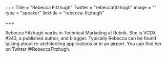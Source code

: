 +++
Title = "Rebecca Fitzhugh"
Twitter = "rebeccafitzhugh"
image = ""
type = "speaker"
linktitle = "rebecca-fitzhugh"

+++

Rebecca Fitzhugh works in Technical Marketing at Rubrik. She is VCDX #243, a published author, and blogger. Typically Rebecca can be found talking about re-architecting applications or in an airport. You can find her on Twitter @RebeccaFitzhugh.

